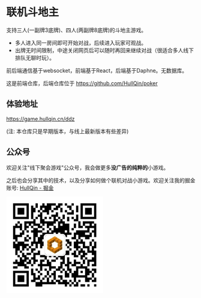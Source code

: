 # 联机斗地主

支持三人(一副牌3底牌)、四人(两副牌8底牌)的斗地主游戏。

- 多人进入同一房间即可开始对战，后续进入玩家可观战。
- 出牌无时间限制，中途关闭网页后可以随时再回来继续对战（很适合多人线下排队无聊时玩）。

前后端通信基于websocket，前端基于React，后端基于Daphne。无数据库。

这是前端仓库，后端仓库位于 https://github.com/HullQin/poker

## 体验地址

https://game.hullqin.cn/ddz

(注: 本仓库只是早期版本，与线上最新版本有些差异)

## 公众号

欢迎关注"线下聚会游戏"公众号，我会做更多**没广告的纯粹的**小游戏。

之后也会分享其中的技术，以及分享如何做个联机对战小游戏。欢迎关注我的掘金账号: [HullQin - 掘金](https://juejin.cn/user/615367094054285/posts)

![公众号"线下聚会游戏"](qrcode.jpg)
